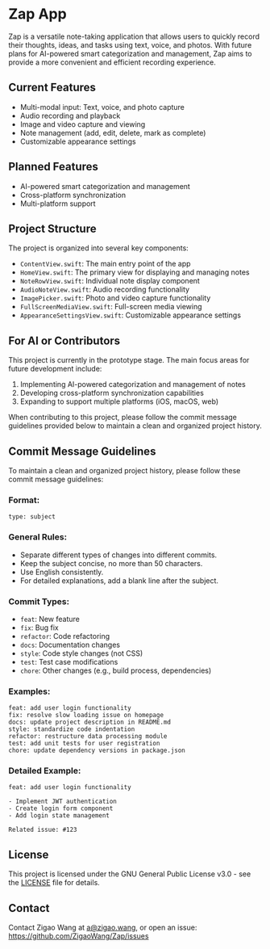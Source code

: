 # Zap App

Zap is a versatile note-taking application that allows users to quickly record their thoughts, ideas, and tasks using text, voice, and photos. With future plans for AI-powered smart categorization and management, Zap aims to provide a more convenient and efficient recording experience.

## Current Features

- Multi-modal input: Text, voice, and photo capture
- Audio recording and playback
- Image and video capture and viewing
- Note management (add, edit, delete, mark as complete)
- Customizable appearance settings

## Planned Features

- AI-powered smart categorization and management
- Cross-platform synchronization
- Multi-platform support

## Project Structure

The project is organized into several key components:

- `ContentView.swift`: The main entry point of the app
- `HomeView.swift`: The primary view for displaying and managing notes
- `NoteRowView.swift`: Individual note display component
- `AudioNoteView.swift`: Audio recording functionality
- `ImagePicker.swift`: Photo and video capture functionality
- `FullScreenMediaView.swift`: Full-screen media viewing
- `AppearanceSettingsView.swift`: Customizable appearance settings

## For AI or Contributors

This project is currently in the prototype stage. The main focus areas for future development include:

1. Implementing AI-powered categorization and management of notes
2. Developing cross-platform synchronization capabilities
3. Expanding to support multiple platforms (iOS, macOS, web)

When contributing to this project, please follow the commit message guidelines provided below to maintain a clean and organized project history.

## Commit Message Guidelines

To maintain a clean and organized project history, please follow these commit message guidelines:

### Format:
```
type: subject
```

### General Rules:
- Separate different types of changes into different commits.
- Keep the subject concise, no more than 50 characters.
- Use English consistently.
- For detailed explanations, add a blank line after the subject.

### Commit Types:
- `feat`: New feature
- `fix`: Bug fix
- `refactor`: Code refactoring
- `docs`: Documentation changes
- `style`: Code style changes (not CSS)
- `test`: Test case modifications
- `chore`: Other changes (e.g., build process, dependencies)

### Examples:
```
feat: add user login functionality
fix: resolve slow loading issue on homepage
docs: update project description in README.md
style: standardize code indentation
refactor: restructure data processing module
test: add unit tests for user registration
chore: update dependency versions in package.json
```

### Detailed Example:
```
feat: add user login functionality

- Implement JWT authentication
- Create login form component
- Add login state management

Related issue: #123
```

## License

This project is licensed under the GNU General Public License v3.0 - see the [LICENSE](LICENSE) file for details.

## Contact

Contact Zigao Wang at a@zigao.wang, or open an issue: https://github.com/ZigaoWang/Zap/issues